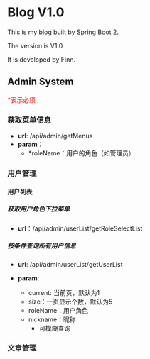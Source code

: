 # Blog V1.0

This is my blog built by Spring Boot 2.

The version is V1.0

It is developed by Finn.



## Admin System

<font color="red" >*表示必须</font>

### 获取菜单信息

- **url**: /api/admin/getMenus
- **param**：
  - *roleName：用户的角色（如管理员）

### 用户管理

#### 用户列表

##### 获取用户角色下拉菜单

- **url**：/api/admin/userList/getRoleSelectList

##### 按条件查询所有用户信息

- **url**: /api/admin/userList/getUserList

- **param**: 
  - current: 当前页，默认为1
  - size：一页显示个数，默认为5
  - roleName：用户角色
  - nickname：昵称
    - 可模糊查询



### 文章管理

